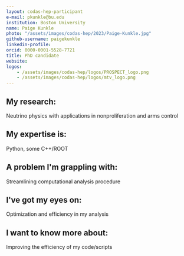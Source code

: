 ```yaml
---
layout: codas-hep-participant
e-mail: pkunkle@bu.edu
institution: Boston University
name: Paige Kunkle
photo: "/assets/images/codas-hep/2023/Paige-Kunkle.jpg"
github-username: paigekunkle
linkedin-profile:
orcid: 0000-0001-5528-7721
title: PhD candidate
website:
logos:
    - /assets/images/codas-hep/logos/PROSPECT_logo.png
    - /assets/images/codas-hep/logos/mtv_logo.png
---
```


## My research:
Neutrino physics with applications in nonproliferation and arms control

## My expertise is:
Python, some C++/ROOT

## A problem I'm grappling with:
Streamlining computational analysis procedure

## I've got my eyes on:
Optimization and efficiency in my analysis

## I want to know more about:
Improving the efficiency of my code/scripts
